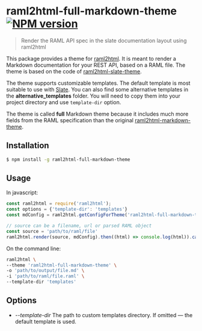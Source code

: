 # raml2html-full-markdown-theme [![NPM version][npm-image]][npm-url]

> Render the RAML API spec in the slate documentation layout using raml2html

This package provides a theme for [raml2html](https://github.com/raml2html/raml2html). It is meant to render a Markdown documentation for your REST API, based on a RAML file.
The theme is based on the code of [raml2html-slate-theme](https://github.com/wdullaer/raml2html-slate-theme).

The theme supports customizable templates. The default template is most suitable to use with [Slate](https://github.com/slatedocs/slate). You can also find some alternative templates in the **alternative_templates** folder. You will need to copy them into your project directory and use `template-dir` option.

The theme is called **full** Markdown theme because it includes much more fields from the RAML specification than the original [raml2html-markdown-theme](https://www.npmjs.com/package/raml2html-markdown-theme).

## Installation

```sh
$ npm install -g raml2html-full-markdown-theme
```

## Usage

In javascript:

```js
const raml2html = require('raml2html');
const options = {'template-dir': 'templates'}
const mdConfig = raml2html.getConfigForTheme('raml2html-full-markdown-theme', options);

// source can be a filename, url or parsed RAML object
const source = 'path/to/raml/file'
raml2html.render(source, mdConfig).then((html) => console.log(html)).catch((error) => console.error(error))
```

On the command line:

```bash
raml2html \
--theme 'raml2html-full-markdown-theme' \
-o 'path/to/output/file.md' \
-i 'path/to/raml/file.raml' \
--template-dir 'templates'
```

## Options

* *--template-dir* The path to custom templates directory. If omitted — the default template is used.


[npm-image]: https://badge.fury.io/js/raml2html-full-markdown-theme.svg
[npm-url]: https://npmjs.org/package/raml2html-full-markdown-theme
